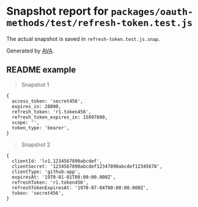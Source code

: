 # Snapshot report for `packages/oauth-methods/test/refresh-token.test.js`

The actual snapshot is saved in `refresh-token.test.js.snap`.

Generated by [AVA](https://avajs.dev).

## README example

> Snapshot 1

    {
      access_token: 'secret456',
      expires_in: 28800,
      refresh_token: 'r1.token456',
      refresh_token_expires_in: 15897600,
      scope: '',
      token_type: 'bearer',
    }

> Snapshot 2

    {
      clientId: 'lv1.1234567890abcdef',
      clientSecret: '1234567890abcdef12347890abcdef12345678',
      clientType: 'github-app',
      expiresAt: '1970-01-01T08:00:00.000Z',
      refreshToken: 'r1.token456',
      refreshTokenExpiresAt: '1970-07-04T00:00:00.000Z',
      token: 'secret456',
    }
